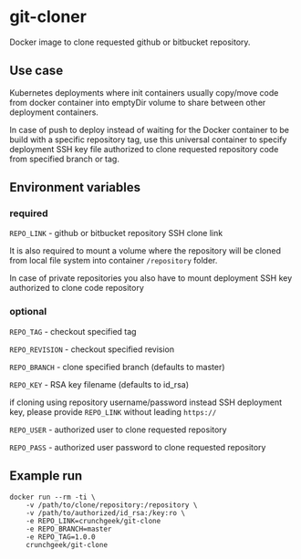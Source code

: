 # git-cloner

Docker image to clone requested github or bitbucket repository.

## Use case

Kubernetes deployments where init containers usually copy/move code from docker container into emptyDir volume to share between other deployment containers.

In case of push to deploy instead of waiting for the Docker container to be build with a specific repository tag, use this universal container to specify deployment SSH key file authorized to clone requested repository code from specified branch or tag.

## Environment variables

### required
`REPO_LINK` - github or bitbucket repository SSH clone link

It is also required to mount a volume where the repository will be cloned from local file system into container `/repository` folder.

In case of private repositories you also have to mount deployment SSH key authorized to clone code repository

### optional
`REPO_TAG` - checkout specified tag

`REPO_REVISION` - checkout specified revision

`REPO_BRANCH` - clone specified branch (defaults to master)

`REPO_KEY` - RSA key filename (defaults to id_rsa)

if cloning using repository username/password instead SSH deployment key, please provide `REPO_LINK` without leading `https://`

`REPO_USER` - authorized user to clone requested repository

`REPO_PASS` - authorized user password to clone requested repository


## Example run

```
docker run --rm -ti \
    -v /path/to/clone/repository:/repository \
    -v /path/to/authorized/id_rsa:/key:ro \
    -e REPO_LINK=crunchgeek/git-clone
    -e REPO_BRANCH=master
    -e REPO_TAG=1.0.0
    crunchgeek/git-clone
```

